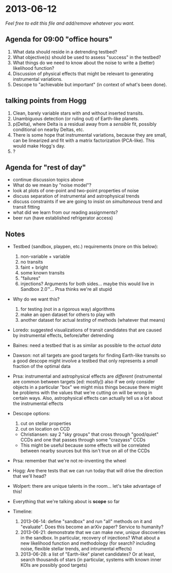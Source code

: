 2013-06-12
==========

*Feel free to edit this file and add/remove whatever you want.*

Agenda for 09:00 "office hours"
-------------------------------

1. What data should reside in a detrending testbed?
2. What objective(s) should be used to assess "success" in the testbed?
3. What things do we need to know about the noise to write a (better)
   likelihood function?
4. Discussion of physical effects that might be relevant to generating
   instrumental variations.
5. Descope to "achievable but important" (in context of what's been done).

talking points from Hogg
------------------------
1. Clean, barely variable stars with and without inserted transits.
2. Unambiguous detection (or ruling out) of Earth-like planets.
3. p(Delta), where Delta is a residual away from a *sensible* fit, possibly
   conditional on nearby Deltas, etc.
4. There is some hope that instrumental variations, because they are small,
   can be linearized and fit with a matrix factorization (PCA-like).  This
   would make Hogg's day.
5. ?

Agenda for "rest of day"
------------------------
* continue discussion topics above
* What do we mean by "noise model"?
* look at plots of one-point and two-point properties of noise
* discuss separation of instrumental and astrophysical trends
* discuss constraints if we are going to insist on *simultaneous* trend and
  transit fitting
* what did we learn from our reading assignments?
* beer run (have established refrigerator access)

Notes
-----

* Testbed (sandbox, playpen, etc.) requirements (more on this below):
  1. non-variable + variable
  2. no transits
  3. faint + bright
  4. some known transits
  5. "failures"
  6. injections? Arguments for both sides… maybe this would live in Sandbox
     2.0™… Prsa thinks we're all stupid

* Why do we want this?
  1. for testing (not in a rigorous way) algorithms
  2. make an open dataset for others to play with
  3. another dataset for actual *testing* of methods (whatever that means)

* Loredo: suggested visualizations of transit candidates that are caused by
  instrumental effects, before/after detrending
* Baines: need a testbed that is as similar as possible to the *actual data*
* Dawson: not all targets are good targets for finding Earth-like transits so
  a good descope might involve a testbed that only represents a *small*
  fraction of the optimal data
* Prsa: instrumental and astrophysical effects are *different* (instrumental
  are common between targets [ed: mostly]) also if we only consider objects in
  a particular "box" we might miss things because there might be problems with
  the values that we're cutting on will be wrong in certain ways. Also,
  astrophysical effects can actually tell us a lot about the instrumental
  effects
* Descope options:
  1. cut on stellar properties
  2. cut on location on CCD
    * Christiansen: say 2 "sky groups" that cross through "good/quiet" CCDs
      and one that passes through some "crazyass" CCDs
    * This might be useful because some effects will be correlated between
      nearby sources but this isn't true on all of the CCDs
* Prsa: remember that we're not re-inventing the wheel
* Hogg: Are there tests that we can run today that will drive the direction
  that we'll head?
* Wolpert: there are unique talents in the room... let's take advantage of
  this!
* Everything that we're talking about is **scope** so far
* Timeline:
  1. 2013-06-14: define "sandbox" and run "all" methods on it and "evaluate".
     Does this become an arXiv paper? Service to humanity?
  2. 2013-06-21: demonstrate that we can make *new*, *unique* discoveries in
     the sandbox. In particular, recovery of injections? What about a new
     likelihood function and methodology (for search? including noise,
     flexible stellar trends, and intrumental effects)
  3. 2013-06-28: a list of "Earth-like" planet candidates? Or at least, search
     thousands of stars (in particular, systems with known inner KOIs are
     possibly good targets)
